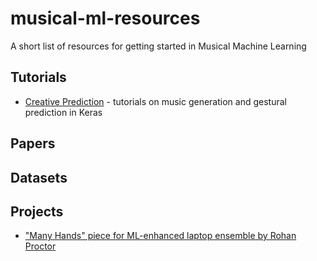 # musical-ml-resources
A short list of resources for getting started in Musical Machine Learning

## Tutorials

- [Creative Prediction](https://creativeprediction.xyz) - tutorials on music generation and gestural prediction in Keras

## Papers

## Datasets

## Projects 

- ["Many Hands" piece for ML-enhanced laptop ensemble by Rohan Proctor](https://github.com/rohan039/ensemble)

